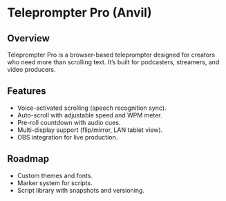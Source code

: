 # Teleprompter Pro (Anvil)

## Overview
Teleprompter Pro is a browser-based teleprompter designed for creators who need more than scrolling text. It’s built for podcasters, streamers, and video producers.

## Features
- Voice-activated scrolling (speech recognition sync).
- Auto-scroll with adjustable speed and WPM meter.
- Pre-roll countdown with audio cues.
- Multi-display support (flip/mirror, LAN tablet view).
- OBS integration for live production.

## Roadmap
- Custom themes and fonts.
- Marker system for scripts.
- Script library with snapshots and versioning.
